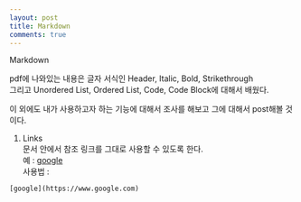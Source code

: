 ```yaml
---
layout: post
title: Markdown
comments: true
---
```


Markdown

pdf에 나와있는 내용은 글자 서식인 Header, Italic, Bold, Strikethrough  
그리고 Unordered List, Ordered List, Code, Code Block에 대해서 배웠다.  

이 외에도 내가 사용하고자 하는 기능에 대해서 조사를 해보고 그에 대해서 post해볼 것이다.  

1. Links  
문서 안에서 참조 링크를 그대로 사용할 수 있도록 한다.  
예 : [google](https://www.google.com)  
사용법 :  
```
[google](https://www.google.com)
```